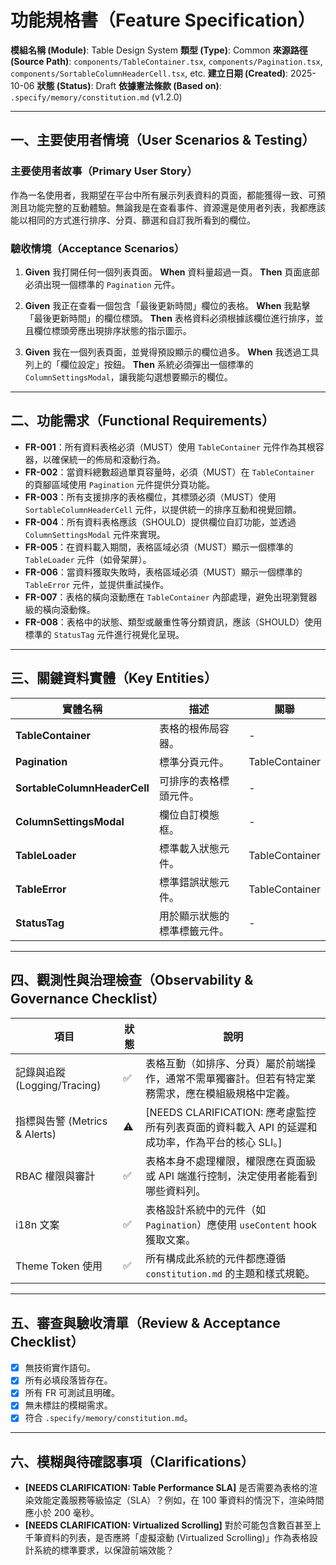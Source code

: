 # 功能規格書（Feature Specification）

**模組名稱 (Module)**: Table Design System
**類型 (Type)**: Common
**來源路徑 (Source Path)**: `components/TableContainer.tsx`, `components/Pagination.tsx`, `components/SortableColumnHeaderCell.tsx`, etc.
**建立日期 (Created)**: 2025-10-06
**狀態 (Status)**: Draft
**依據憲法條款 (Based on)**: `.specify/memory/constitution.md` (v1.2.0)

---

## 一、主要使用者情境（User Scenarios & Testing）

### 主要使用者故事（Primary User Story）
作為一名使用者，我期望在平台中所有展示列表資料的頁面，都能獲得一致、可預測且功能完整的互動體驗。無論我是在查看事件、資源還是使用者列表，我都應該能以相同的方式進行排序、分頁、篩選和自訂我所看到的欄位。

### 驗收情境（Acceptance Scenarios）
1.  **Given** 我打開任何一個列表頁面。
    **When** 資料量超過一頁。
    **Then** 頁面底部必須出現一個標準的 `Pagination` 元件。

2.  **Given** 我正在查看一個包含「最後更新時間」欄位的表格。
    **When** 我點擊「最後更新時間」的欄位標頭。
    **Then** 表格資料必須根據該欄位進行排序，並且欄位標頭旁應出現排序狀態的指示圖示。

3.  **Given** 我在一個列表頁面，並覺得預設顯示的欄位過多。
    **When** 我透過工具列上的「欄位設定」按鈕。
    **Then** 系統必須彈出一個標準的 `ColumnSettingsModal`，讓我能勾選想要顯示的欄位。

---

## 二、功能需求（Functional Requirements）

- **FR-001**：所有資料表格必須（MUST）使用 `TableContainer` 元件作為其根容器，以確保統一的佈局和滾動行為。
- **FR-002**：當資料總數超過單頁容量時，必須（MUST）在 `TableContainer` 的頁腳區域使用 `Pagination` 元件提供分頁功能。
- **FR-003**：所有支援排序的表格欄位，其標頭必須（MUST）使用 `SortableColumnHeaderCell` 元件，以提供統一的排序互動和視覺回饋。
- **FR-004**：所有資料表格應該（SHOULD）提供欄位自訂功能，並透過 `ColumnSettingsModal` 元件來實現。
- **FR-005**：在資料載入期間，表格區域必須（MUST）顯示一個標準的 `TableLoader` 元件（如骨架屏）。
- **FR-006**：當資料獲取失敗時，表格區域必須（MUST）顯示一個標準的 `TableError` 元件，並提供重試操作。
- **FR-007**：表格的橫向滾動應在 `TableContainer` 內部處理，避免出現瀏覽器級的橫向滾動條。
- **FR-008**：表格中的狀態、類型或嚴重性等分類資訊，應該（SHOULD）使用標準的 `StatusTag` 元件進行視覺化呈現。

---

## 三、關鍵資料實體（Key Entities）
| 實體名稱 | 描述 | 關聯 |
|---|---|---|
| **TableContainer** | 表格的根佈局容器。 | - |
| **Pagination** | 標準分頁元件。 | TableContainer |
| **SortableColumnHeaderCell** | 可排序的表格標頭元件。 | - |
| **ColumnSettingsModal** | 欄位自訂模態框。 | - |
| **TableLoader** | 標準載入狀態元件。 | TableContainer |
| **TableError** | 標準錯誤狀態元件。 | TableContainer |
| **StatusTag** | 用於顯示狀態的標準標籤元件。 | - |

---

## 四、觀測性與治理檢查（Observability & Governance Checklist）

| 項目 | 狀態 | 說明 |
|------|------|------|
| 記錄與追蹤 (Logging/Tracing) | ✅ | 表格互動（如排序、分頁）屬於前端操作，通常不需單獨審計。但若有特定業務需求，應在模組級規格中定義。 |
| 指標與告警 (Metrics & Alerts) | ⚠️ | [NEEDS CLARIFICATION: 應考慮監控所有列表頁面的資料載入 API 的延遲和成功率，作為平台的核心 SLI。] |
| RBAC 權限與審計 | ✅ | 表格本身不處理權限，權限應在頁面級或 API 端進行控制，決定使用者能看到哪些資料列。 |
| i18n 文案 | ✅ | 表格設計系統中的元件（如 `Pagination`）應使用 `useContent` hook 獲取文案。 |
| Theme Token 使用 | ✅ | 所有構成此系統的元件都應遵循 `constitution.md` 的主題和樣式規範。 |

---

## 五、審查與驗收清單（Review & Acceptance Checklist）

- [x] 無技術實作語句。
- [x] 所有必填段落皆存在。
- [x] 所有 FR 可測試且明確。
- [x] 無未標註的模糊需求。
- [x] 符合 `.specify/memory/constitution.md`。

---

## 六、模糊與待確認事項（Clarifications）

- **[NEEDS CLARIFICATION: Table Performance SLA]** 是否需要為表格的渲染效能定義服務等級協定（SLA）？例如，在 100 筆資料的情況下，渲染時間應小於 200 毫秒。
- **[NEEDS CLARIFICATION: Virtualized Scrolling]** 對於可能包含數百甚至上千筆資料的列表，是否應將「虛擬滾動 (Virtualized Scrolling)」作為表格設計系統的標準要求，以保證前端效能？